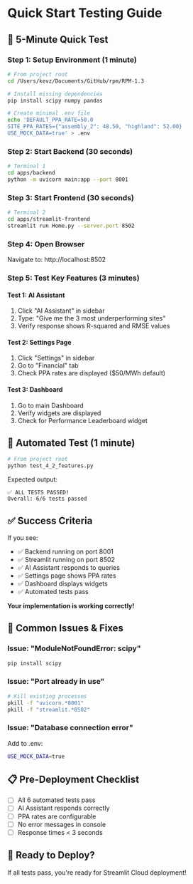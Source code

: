 # Quick Start Testing Guide

## 🚀 5-Minute Quick Test

### Step 1: Setup Environment (1 minute)
```bash
# From project root
cd /Users/kevz/Documents/GitHub/rpm/RPM-1.3

# Install missing dependencies
pip install scipy numpy pandas

# Create minimal .env file
echo 'DEFAULT_PPA_RATE=50.0
SITE_PPA_RATES={"assembly_2": 48.50, "highland": 52.00}
USE_MOCK_DATA=true' > .env
```

### Step 2: Start Backend (30 seconds)
```bash
# Terminal 1
cd apps/backend
python -m uvicorn main:app --port 8001
```

### Step 3: Start Frontend (30 seconds)
```bash
# Terminal 2
cd apps/streamlit-frontend
streamlit run Home.py --server.port 8502
```

### Step 4: Open Browser
Navigate to: http://localhost:8502

### Step 5: Test Key Features (3 minutes)

#### Test 1: AI Assistant
1. Click "AI Assistant" in sidebar
2. Type: "Give me the 3 most underperforming sites"
3. Verify response shows R-squared and RMSE values

#### Test 2: Settings Page
1. Click "Settings" in sidebar
2. Go to "Financial" tab
3. Check PPA rates are displayed ($50/MWh default)

#### Test 3: Dashboard
1. Go to main Dashboard
2. Verify widgets are displayed
3. Check for Performance Leaderboard widget

## 🧪 Automated Test (1 minute)
```bash
# From project root
python test_4_2_features.py
```

Expected output:
```
✅ ALL TESTS PASSED!
Overall: 6/6 tests passed
```

## ✅ Success Criteria

If you see:
- ✅ Backend running on port 8001
- ✅ Streamlit running on port 8502
- ✅ AI Assistant responds to queries
- ✅ Settings page shows PPA rates
- ✅ Dashboard displays widgets
- ✅ Automated tests pass

**Your implementation is working correctly!**

## 🔧 Common Issues & Fixes

### Issue: "ModuleNotFoundError: scipy"
```bash
pip install scipy
```

### Issue: "Port already in use"
```bash
# Kill existing processes
pkill -f "uvicorn.*8001"
pkill -f "streamlit.*8502"
```

### Issue: "Database connection error"
Add to .env:
```bash
USE_MOCK_DATA=true
```

## 📋 Pre-Deployment Checklist

- [ ] All 6 automated tests pass
- [ ] AI Assistant responds correctly
- [ ] PPA rates are configurable
- [ ] No error messages in console
- [ ] Response times < 3 seconds

## 🚀 Ready to Deploy?

If all tests pass, you're ready for Streamlit Cloud deployment!